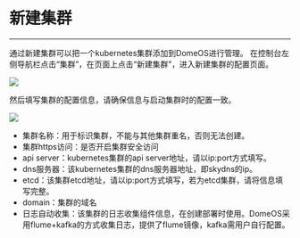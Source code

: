 # 新建集群


---

通过新建集群可以把一个kubernetes集群添加到DomeOS进行管理。
在控制台左侧导航栏点击“集群”，在页面上点击“新建集群”，进入新建集群的配置页面。

![](https://domeos-pics.bjcnc.scs.sohucs.com/%E6%96%B0%E5%BB%BA%E9%9B%86%E7%BE%A4.png)

然后填写集群的配置信息，请确保信息与启动集群时的配置一致。

![](https://domeos-pics.bjcnc.scs.sohucs.com/%E6%96%B0%E5%BB%BA%E9%9B%86%E7%BE%A401.png)

* 集群名称：用于标识集群，不能与其他集群重名，否则无法创建。
* 集群https访问：是否开启集群安全访问
* api server：kubernetes集群的api server地址，请以ip:port方式填写。
* dns服务器：该kubernetes集群的dns服务器地址，即skydns的ip。
* etcd：该集群etcd地址，请以ip:port方式填写，若为etcd集群，请将信息填写完整。
* domain：集群的域名
* 日志自动收集：该集群的日志收集组件信息，在创建部署时使用。DomeOS采用flume+kafka的方式收集日志，提供了flume镜像，kafka需用户自行配置。




